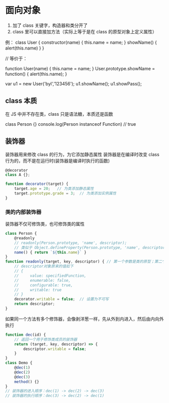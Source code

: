 # 面向对象

1. 加了 class 关键字，构造器和类分开了
2. class 里可以直接加方法（实际上等于是在 class 的原型对象上定义属性）

例：
class User {
    constructor(name) {
        this.name = name;
    }
    showName() {
        alert(this.name)
    }
}

// 等价于：

function User(name) {
    this.name = name;
}
User.prototype.showName = function() {
    alert(this.name);
}

var u1 = new User('byl','123456');
u1.showName();
u1.showPass();

## class 本质

在 JS 中并不存在类，class 只是语法糖，本质还是函数

class Person {}
console.log(Person instanceof Function) // true

## 装饰器

装饰器用来修改 class 的行为，为它添加静态属性
装饰器是在编译时改变 class 行为的，而不是在运行时(装饰器是编译时执行的函数)

```javascript
@decorator
class A {};

function decorator(target) {
    target.age = 20;   // 为类添加静态属性
    target.prototype.grade = 3;  // 为类添加实例属性
}
```

### 类的内部装饰器

装饰器不仅可修饰类，也可修饰类的属性

```javascript
class Person {
    @readonly
    // readonly(Person.prototype, 'name', descriptor);
    // 类似于 Object.defineProperty(Person.prototype, 'name', descriptor);
    name() { return `${this.name}` }
}
function readonly(target, key, descriptor) { // 第一个参数是类的原型；第二个参数是要修饰的属性；第三个参数是该属性的描述对象
    // descriptor对象原来的值如下
    // {
    //     value: specifiedFunction,
    //     enumerable: false,
    //     configurable: true,
    //     writable: true
    // }
    decorator.writable = false;  // 设置为不可写
    return descriptor;
}
```

如果同一个方法有多个修饰器，会像剥洋葱一样，先从外到内进入，然后由内向外执行

```javascript
function dec(id) {
    // 返回一个用于修饰类成员的装饰器
    return (target, key, descriptor) => {
        descriptor.writable = false;
    }
}
class Demo {
    @dec(1)
    @dec(2)
    @dec(3)
    method() {}
}
// 装饰器的进入顺序：dec(1) -> dec(2) -> dec(3)
// 装饰器的执行顺序：dec(3) -> dec(2) -> dec(1)
```
